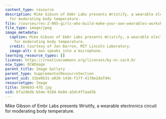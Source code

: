 ```yaml
---
content_type: resource
description: Mike Gibson of Embr Labs presents Wristify, a wearable electronics circuit
  for moderating body temperature.
file: /courses/res-2-005-girls-who-build-make-your-own-wearables-workshop-spring-2015/bfa24bdbb54e91846e84a5dc4f7aa45b_504693-47D.jpg
file_type: image/jpeg
image_metadata:
  caption: Mike Gibson of Embr Labs presents Wristify, a wearable electronics circuit
    for moderating body temperature.
  credit: Courtesy of Jon Barron, MIT Lincoln Laboratory.
  image-alt: A man speaks into a microphone.
learning_resource_types: []
license: https://creativecommons.org/licenses/by-nc-sa/4.0/
ocw_type: OCWImage
parent_title: Image Gallery
parent_type: SupplementalResourceSection
parent_uid: 31be0b31-a028-1436-f17f-4178e2dafd4c
resourcetype: Image
title: 504693-47D.jpg
uid: bfa24bdb-b54e-9184-6e84-a5dc4f7aa45b
---
```

Mike Gibson of Embr Labs presents Wristify, a wearable electronics circuit for moderating body temperature.